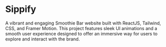 

# Sippify
A vibrant and engaging Smoothie Bar website built with ReactJS, Tailwind, CSS, and Framer Motion. This project features sleek UI animations and a smooth user experience designed to offer an immersive way for users to explore and interact with the brand.

